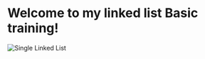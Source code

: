 # Welcome to my linked list Basic training!
![Single Linked List](https://miro.medium.com/v2/resize:fit:720/format:webp/1*iiEWrP2IznA6HbmuIdK0lQ.png)
